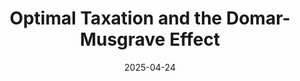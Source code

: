 ---
title: "Optimal Taxation and the Domar-Musgrave Effect"
collection: publications
link: https://arxiv.org/abs/2311.05822
venue: "Accepted at Economic Inquiry"
date: 2025-04-24
tags:
    - macro
coauthor: "Brendan K. Beare"
wpurl: https://arxiv.org/abs/2311.05822
code: https://doi.org/10.3886/E229241
---